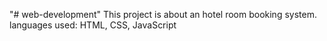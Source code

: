 "# web-development" 
This project is about an hotel room booking system.
languages used: HTML, CSS, JavaScript

